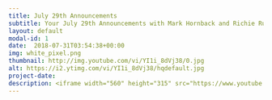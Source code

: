 ```yaml
---
title: July 29th Announcements
subtitle: Your July 29th Announcements with Mark Hornback and Richie Runnells!
layout: default
modal-id: 1 
date:  2018-07-31T03:54:38+00:00
img: white_pixel.png
thumbnail: http://img.youtube.com/vi/YI1i_8dVj38/0.jpg
alt: https://i2.ytimg.com/vi/YI1i_8dVj38/hqdefault.jpg
project-date: 
description: <iframe width="560" height="315" src="https://www.youtube.com/embed/YI1i_8dVj38" frameborder="0" allowfullscreen></iframe> 
---
```

